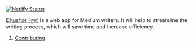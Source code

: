 [![Netlify Status](https://api.netlify.com/api/v1/badges/0e27e7a8-2dd0-409d-9799-ba897469f9bc/deploy-status)](https://app.netlify.com/sites/dhushor/deploys)

[Dhushor (ধূসর)](https://dhushor.netlify.app/) is a web app for Medium writers. It will help to streamline the writing process, which will save time and increase efficiency.


1. [Contributing](https://github.com/lifeparticle/dhushor/blob/main/CONTRIBUTING.md)
